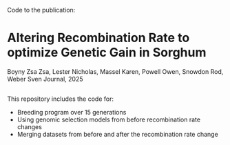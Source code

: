 Code to the publication: 
# Altering Recombination Rate to optimize Genetic Gain in Sorghum
Boyny Zsa Zsa, Lester Nicholas, Massel Karen, Powell Owen, Snowdon Rod, Weber Sven
Journal, 2025
##

This repository includes the code for:
- Breeding program over 15 generations
- Using genomic selection models from before recombination rate changes
- Merging datasets from before and after the recombination rate change
